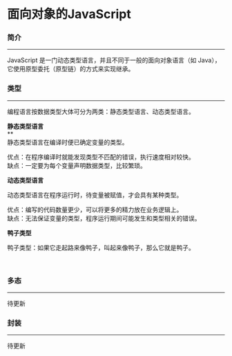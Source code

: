 # 面向对象的JavaScript

<a name="e05dce83"></a>
### 简介

---
JavaScript 是一门动态类型语言，并且不同于一般的面向对象语言（如 Java），它使用原型委托（原型链）的方式来实现继承。


<a name="226b0912"></a>
### 类型

---
编程语言按数据类型大体可分为两类：静态类型语言、动态类型语言。

**静态类型语言**<br />**<br />静态类型语言在编译时便已确定变量的类型。

优点：在程序编译时就能发现类型不匹配的错误，执行速度相对较快。<br />缺点：一定要为每个变量声明数据类型，比较繁琐。

**动态类型语言**

动态类型语言在程序运行时，待变量被赋值，才会具有某种类型。

优点：编写的代码数量更少，可以将更多的精力放在业务逻辑上。<br />缺点：无法保证变量的类型，程序运行期间可能发生和类型相关的错误。

**鸭子类型**

鸭子类型：如果它走起路来像鸭子，叫起来像鸭子，那么它就是鸭子。

 
<a name="154ae683"></a>
### 多态

---
待更新

<a name="6912abd3"></a>
### 封装

---
待更新

